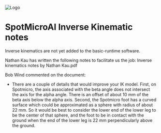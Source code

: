 ![Logo](https://gitlab.com/custom_robots/spotmicroai/website/raw/master/docs/assets/logo.png)

# SpotMicroAI Inverse Kinematic notes

Inverse kinematics are not yet added to the basic-runtime software.

Nathan Kau has written the following notes to facilitate us the job: Inverse kinematics notes by Nathan Kau.pdf

Bob Wind commented on the document:

* There are a couple of details that would improve your IK model.  First, on Spotmicro, the axis associated with the beta angle does not intersect the axis for the alpha angle.  There is an offset of about 10 mm of the beta axis below the alpha axis.   Second, the Spotmicro foot has a curved surface which could be approximated as a sphere with radius of about 22 mm.  So it would be best to consider the lower end of the lower leg to be the center of that sphere, and the foot to be in contact with the ground when the end of the lower leg is 22 mm perpendicularly above the ground.

